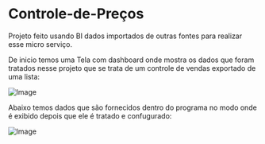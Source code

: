 # Controle-de-Preços
Projeto feito usando BI dados importados de outras fontes para realizar esse micro serviço.

De inicio temos uma Tela com dashboard onde mostra os dados que foram tratados nesse projeto que se trata de um controle de vendas exportado de uma lista:

![Image](https://github.com/user-attachments/assets/f2696d0d-1ce1-4883-a5f6-246b03811838)





Abaixo temos dados que são fornecidos dentro do programa no modo onde é exibido depois que ele é tratado e confugurado:

![Image](https://github.com/user-attachments/assets/2387e3b5-848c-4281-8241-5da07e795eed)

